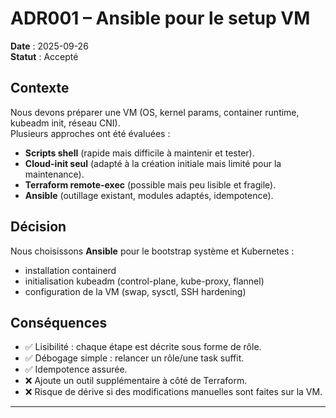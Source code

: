 # ADR001 – Ansible pour le setup VM
**Date** : 2025-09-26  
**Statut** : Accepté  

## Contexte
Nous devons préparer une VM (OS, kernel params, container runtime, kubeadm init, réseau CNI).  
Plusieurs approches ont été évaluées :  
- **Scripts shell** (rapide mais difficile à maintenir et tester).  
- **Cloud-init seul** (adapté à la création initiale mais limité pour la maintenance).  
- **Terraform remote-exec** (possible mais peu lisible et fragile).  
- **Ansible** (outillage existant, modules adaptés, idempotence).  

## Décision
Nous choisissons **Ansible** pour le bootstrap système et Kubernetes :  
- installation containerd  
- initialisation kubeadm (control-plane, kube-proxy, flannel)  
- configuration de la VM (swap, sysctl, SSH hardening)  

## Conséquences
- ✅ Lisibilité : chaque étape est décrite sous forme de rôle.  
- ✅ Débogage simple : relancer un rôle/une task suffit.  
- ✅ Idempotence assurée.  
- ❌ Ajoute un outil supplémentaire à côté de Terraform.  
- ❌ Risque de dérive si des modifications manuelles sont faites sur la VM.  

---

